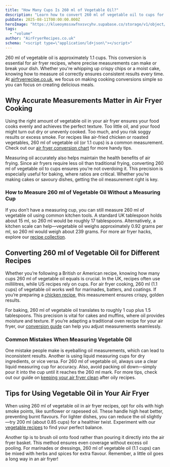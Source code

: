 ```yaml
---
title: "How Many Cups Is 260 ml of Vegetable Oil?"
description: "Learn how to convert 260 ml of vegetable oil to cups for perfect air fryer recipes. Get accurate measurements and cooking tips in seconds!"
pubDate: 2025-08-11T00:00:00.000Z
heroImage: "https://klueoymssxwfnxsvcyhv.supabase.co/storage/v1/object/public/md/how-many-cups-is-260-ml-of-vegetable-oil-cde6ba7f.webp"
tags:
  - "volume"
author: "AirFryerRecipes.co.uk"
schema: "<script type=\"application/ld+json\"></script>"
---
```


<p>260 ml of vegetable oil is approximately 1.1 cups. This conversion is essential for air fryer recipes, where precise measurements can make or break your dish. Whether you're whipping up crispy chips or a moist cake, knowing how to measure oil correctly ensures consistent results every time. At <a href=https://www.airfryerrecipe.co.uk>airfryerrecipe.co.uk</a>, we focus on making cooking conversions simple so you can focus on creating delicious meals.</p>

<h2>Why Accurate Measurements Matter in Air Fryer Cooking</h2>  
<p>Using the right amount of vegetable oil in your air fryer ensures your food cooks evenly and achieves the perfect texture. Too little oil, and your food might turn out dry or unevenly cooked. Too much, and you risk soggy results or excess smoke. For recipes like air-fried chicken or roasted vegetables, 260 ml of vegetable oil (or 1.1 cups) is a common measurement. Check out our <a href=https://www.airfryerrecipe.co.uk/air-fryer-conversion-chart>air fryer conversion chart</a> for more handy tips.</p>  

<p>Measuring oil accurately also helps maintain the health benefits of air frying. Since air fryers require less oil than traditional frying, converting 260 ml of vegetable oil to cups ensures you’re not overdoing it. This precision is especially useful for baking, where ratios are critical. Whether you’re making cakes or savoury dishes, getting the oil measurement right is key.</p>  

<h3>How to Measure 260 ml of Vegetable Oil Without a Measuring Cup</h3>  
<p>If you don’t have a measuring cup, you can still measure 260 ml of vegetable oil using common kitchen tools. A standard UK tablespoon holds about 15 ml, so 260 ml would be roughly 17 tablespoons. Alternatively, a kitchen scale can help—vegetable oil weighs approximately 0.92 grams per ml, so 260 ml would weigh about 239 grams. For more air fryer hacks, explore our <a href=https://www.airfryerrecipe.co.uk/recipes>recipe collection</a>.</p>  

<h2>Converting 260 ml of Vegetable Oil for Different Recipes</h2>  
<p>Whether you’re following a British or American recipe, knowing how many cups 260 ml of vegetable oil equals is crucial. In the UK, recipes often use millilitres, while US recipes rely on cups. For air fryer cooking, 260 ml (1.1 cups) of vegetable oil works well for marinades, batters, and coatings. If you’re preparing a <a href=https://www.airfryerrecipe.co.uk/recipe-category/chicken>chicken recipe</a>, this measurement ensures crispy, golden results.</p>  

<p>For baking, 260 ml of vegetable oil translates to roughly 1 cup plus 1.5 tablespoons. This precision is vital for cakes and muffins, where oil provides moisture and texture. If you’re adapting a traditional oven recipe for your air fryer, our <a href=https://www.airfryerrecipe.co.uk/air-fryer-conversion-chart>conversion guide</a> can help you adjust measurements seamlessly.</p>  

<h3>Common Mistakes When Measuring Vegetable Oil</h3>  
<p>One mistake people make is eyeballing oil measurements, which can lead to inconsistent results. Another is using liquid measuring cups for dry ingredients, or vice versa. For 260 ml of vegetable oil, always use a clear liquid measuring cup for accuracy. Also, avoid packing oil down—simply pour it into the cup until it reaches the 260 ml mark. For more tips, check out our guide on <a href=https://www.airfryerrecipe.co.uk/air-fryer-cleaner>keeping your air fryer clean</a> after oily recipes.</p>  

<h2>Tips for Using Vegetable Oil in Your Air Fryer</h2>  
<p>When using 260 ml of vegetable oil in air fryer recipes, opt for oils with high smoke points, like sunflower or rapeseed oil. These handle high heat better, preventing burnt flavours. For lighter dishes, you can reduce the oil slightly—try 200 ml (about 0.85 cups) for a healthier twist. Experiment with our <a href=https://www.airfryerrecipe.co.uk/recipe-category/vegetables>vegetable recipes</a> to find your perfect balance.</p>  

<p>Another tip is to brush oil onto food rather than pouring it directly into the air fryer basket. This method ensures even coverage without excess oil pooling. For marinades or dressings, 260 ml of vegetable oil (1.1 cups) can be mixed with herbs and spices for extra flavour. Remember, a little oil goes a long way in an air fryer!</p>